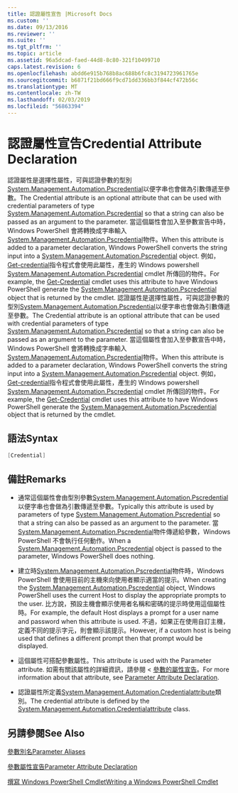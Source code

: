 ```yaml
---
title: 認證屬性宣告 |Microsoft Docs
ms.custom: ''
ms.date: 09/13/2016
ms.reviewer: ''
ms.suite: ''
ms.tgt_pltfrm: ''
ms.topic: article
ms.assetid: 96a5dcad-faed-44d8-8c80-321f10499710
caps.latest.revision: 6
ms.openlocfilehash: abdd6e915b768b8ac688b6fc8c3194723961765e
ms.sourcegitcommit: b6871f21bd666f9cd71dd336bb3f844cf472b56c
ms.translationtype: MT
ms.contentlocale: zh-TW
ms.lasthandoff: 02/03/2019
ms.locfileid: "56863394"
---
```

# <a name="credential-attribute-declaration"></a><span data-ttu-id="e96b3-102">認證屬性宣告</span><span class="sxs-lookup"><span data-stu-id="e96b3-102">Credential Attribute Declaration</span></span>

<span data-ttu-id="e96b3-103">認證屬性是選擇性屬性，可與認證參數的型別[System.Management.Automation.Pscredential](/dotnet/api/System.Management.Automation.PSCredential)以便字串也會做為引數傳遞至參數。</span><span class="sxs-lookup"><span data-stu-id="e96b3-103">The Credential attribute is an optional attribute that can be used with credential parameters of type [System.Management.Automation.Pscredential](/dotnet/api/System.Management.Automation.PSCredential) so that a string can also be passed as an argument to the parameter.</span></span> <span data-ttu-id="e96b3-104">當這個屬性會加入至參數宣告中時，Windows PowerShell 會將轉換成字串輸入[System.Management.Automation.Pscredential](/dotnet/api/System.Management.Automation.PSCredential)物件。</span><span class="sxs-lookup"><span data-stu-id="e96b3-104">When this attribute is added to a parameter declaration, Windows PowerShell converts the string input into a [System.Management.Automation.Pscredential](/dotnet/api/System.Management.Automation.PSCredential) object.</span></span> <span data-ttu-id="e96b3-105">例如， [Get-credential](/powershell/module/Microsoft.PowerShell.Security/Get-Credential)指令程式會使用此屬性，產生的 Windows powershell [System.Management.Automation.Pscredential](/dotnet/api/System.Management.Automation.PSCredential) cmdlet 所傳回的物件。</span><span class="sxs-lookup"><span data-stu-id="e96b3-105">For example, the [Get-Credential](/powershell/module/Microsoft.PowerShell.Security/Get-Credential) cmdlet uses this attribute to have Windows PowerShell generate the [System.Management.Automation.Pscredential](/dotnet/api/System.Management.Automation.PSCredential) object that is returned by the cmdlet.</span></span>
<span data-ttu-id="e96b3-106">認證屬性是選擇性屬性，可與認證參數的型別[System.Management.Automation.Pscredential](/dotnet/api/System.Management.Automation.PSCredential)以便字串也會做為引數傳遞至參數。</span><span class="sxs-lookup"><span data-stu-id="e96b3-106">The Credential attribute is an optional attribute that can be used with credential parameters of type [System.Management.Automation.Pscredential](/dotnet/api/System.Management.Automation.PSCredential) so that a string can also be passed as an argument to the parameter.</span></span> <span data-ttu-id="e96b3-107">當這個屬性會加入至參數宣告中時，Windows PowerShell 會將轉換成字串輸入[System.Management.Automation.Pscredential](/dotnet/api/System.Management.Automation.PSCredential)物件。</span><span class="sxs-lookup"><span data-stu-id="e96b3-107">When this attribute is added to a parameter declaration, Windows PowerShell converts the string input into a [System.Management.Automation.Pscredential](/dotnet/api/System.Management.Automation.PSCredential) object.</span></span> <span data-ttu-id="e96b3-108">例如， [Get-credential](/powershell/module/Microsoft.PowerShell.Security/Get-Credential)指令程式會使用此屬性，產生的 Windows powershell [System.Management.Automation.Pscredential](/dotnet/api/System.Management.Automation.PSCredential) cmdlet 所傳回的物件。</span><span class="sxs-lookup"><span data-stu-id="e96b3-108">For example, the [Get-Credential](/powershell/module/Microsoft.PowerShell.Security/Get-Credential) cmdlet uses this attribute to have Windows PowerShell generate the [System.Management.Automation.Pscredential](/dotnet/api/System.Management.Automation.PSCredential) object that is returned by the cmdlet.</span></span>

## <a name="syntax"></a><span data-ttu-id="e96b3-109">語法</span><span class="sxs-lookup"><span data-stu-id="e96b3-109">Syntax</span></span>

```csharp
[Credential]
```

## <a name="remarks"></a><span data-ttu-id="e96b3-110">備註</span><span class="sxs-lookup"><span data-stu-id="e96b3-110">Remarks</span></span>

- <span data-ttu-id="e96b3-111">通常這個屬性會由型別參數[System.Management.Automation.Pscredential](/dotnet/api/System.Management.Automation.PSCredential)以便字串也會做為引數傳遞至參數。</span><span class="sxs-lookup"><span data-stu-id="e96b3-111">Typically this attribute is used by parameters of type [System.Management.Automation.Pscredential](/dotnet/api/System.Management.Automation.PSCredential) so that a string can also be passed as an argument to the parameter.</span></span> <span data-ttu-id="e96b3-112">當[System.Management.Automation.Pscredential](/dotnet/api/System.Management.Automation.PSCredential)物件傳遞給參數，Windows PowerShell 不會執行任何動作。</span><span class="sxs-lookup"><span data-stu-id="e96b3-112">When a [System.Management.Automation.Pscredential](/dotnet/api/System.Management.Automation.PSCredential) object is passed to the parameter, Windows PowerShell does nothing.</span></span>

- <span data-ttu-id="e96b3-113">建立時[System.Management.Automation.Pscredential](/dotnet/api/System.Management.Automation.PSCredential)物件時，Windows PowerShell 會使用目前的主機來向使用者顯示適當的提示。</span><span class="sxs-lookup"><span data-stu-id="e96b3-113">When creating the [System.Management.Automation.Pscredential](/dotnet/api/System.Management.Automation.PSCredential) object, Windows PowerShell uses the current Host to display the appropriate prompts to the user.</span></span> <span data-ttu-id="e96b3-114">比方說，預設主機會顯示使用者名稱和密碼的提示時使用這個屬性時。</span><span class="sxs-lookup"><span data-stu-id="e96b3-114">For example, the default Host displays a prompt for a user name and password when this attribute is used.</span></span> <span data-ttu-id="e96b3-115">不過，如果正在使用自訂主機，定義不同的提示字元，則會顯示該提示。</span><span class="sxs-lookup"><span data-stu-id="e96b3-115">However, if a custom host is being used that defines a different prompt then that prompt would be displayed.</span></span>

- <span data-ttu-id="e96b3-116">這個屬性可搭配參數屬性。</span><span class="sxs-lookup"><span data-stu-id="e96b3-116">This attribute is used with the Parameter attribute.</span></span> <span data-ttu-id="e96b3-117">如需有關該屬性的詳細資訊，請參閱 <<c0> [ 參數的屬性宣告](./parameter-attribute-declaration.md)。</span><span class="sxs-lookup"><span data-stu-id="e96b3-117">For more information about that attribute, see [Parameter Attribute Declaration](./parameter-attribute-declaration.md).</span></span>

- <span data-ttu-id="e96b3-118">認證屬性所定義[System.Management.Automation.Credentialattribute](/dotnet/api/System.Management.Automation.CredentialAttribute)類別。</span><span class="sxs-lookup"><span data-stu-id="e96b3-118">The credential attribute is defined by the [System.Management.Automation.Credentialattribute](/dotnet/api/System.Management.Automation.CredentialAttribute) class.</span></span>

## <a name="see-also"></a><span data-ttu-id="e96b3-119">另請參閱</span><span class="sxs-lookup"><span data-stu-id="e96b3-119">See Also</span></span>

[<span data-ttu-id="e96b3-120">參數別名</span><span class="sxs-lookup"><span data-stu-id="e96b3-120">Parameter Aliases</span></span>](./parameter-aliases.md)

[<span data-ttu-id="e96b3-121">參數屬性宣告</span><span class="sxs-lookup"><span data-stu-id="e96b3-121">Parameter Attribute Declaration</span></span>](./parameter-attribute-declaration.md)

[<span data-ttu-id="e96b3-122">撰寫 Windows PowerShell Cmdlet</span><span class="sxs-lookup"><span data-stu-id="e96b3-122">Writing a Windows PowerShell Cmdlet</span></span>](./writing-a-windows-powershell-cmdlet.md)
